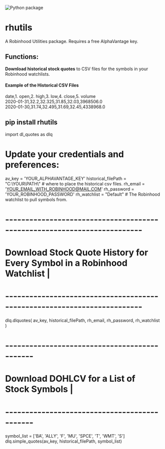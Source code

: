 ![Python package](https://github.com/altctrlmm/Robinhood-Watchlist-Stock-History/workflows/Python%20package/badge.svg)

<h1>rhutils</h1>
A Robinhood Utilities package. Requires a free AlphaVantage key.

<h2>Functions:</h2>
<b>Download historical stock quotes</b> to CSV files for the symbols in your Robinhood watchlists.


<h4>Example of the Historical CSV Files</h4>
date,1. open,2. high,3. low,4. close,5. volume<br/>
2020-01-31,32.2,32.325,31.85,32.03,3968506.0<br/>
2020-01-30,31.74,32.495,31.69,32.45,4338968.0

<h2>pip install rhutils</h2>

import dl_quotes as dlq


# Update your credentials and preferences:
av_key = 'YOUR_ALPHAVANTAGE_KEY'
historical_filePath = "C:\\YOUR\\PATH\\"  # where to place the historical csv files.
rh_email = 'YOUR_EMAIL_WITH_ROBINHOOD@MAIL.COM'
rh_password = 'YOUR_ROBINHOOD_PASSWORD'
rh_watchlist = "Default"  # The Robinhood watchlist to pull symbols from.


# ------------------------------------------------------------------------
# Download Stock Quote History for Every Symbol in a Robinhood Watchlist |
# ------------------------------------------------------------------------
dlq.dlquotes( av_key, historical_filePath, rh_email, rh_password, rh_watchlist )


# ---------------------------------------------
# Download DOHLCV for a List of Stock Symbols |
# ---------------------------------------------
symbol_list = ['BA', 'ALLY', 'F', 'MU', 'SPCE', 'T', 'WMT', 'S']
dlq.simple_quotes(av_key, historical_filePath, symbol_list)
